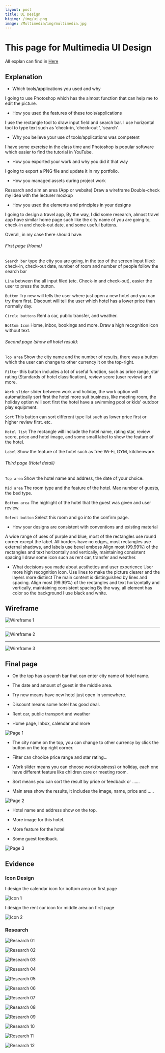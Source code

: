 ```yaml
---
layout: post
title: UI Design
bigimg: /img/ui.png
image: /Multimedia/img/multimedia.jpg
---
```


# This page for Multimedia UI Design
All explan can find in [Here](https://github.com/SoftEnOP/soften-portfolio-jiqi963.github.io/blob/master/doc/Explanation.pdf)

## Explanation

- Which tools/applications you used and why

I going to use Photoshop which has the almost function that can help me to edit the picture.

- How you used the features of these tools/applications

I use the rectangle tool to draw input field and search bar.
I use horizontal tool to type text such as ‘check-in, ‘check-out ‘, ‘search’.

- Why you believe your use of tools/applications was competent

I have some exercise in the class time and Photoshop is popular software which easier to find the tutorial in YouTube.

- How you exported your work and why you did it that way

I going to export a PNG file and update it in my portfolio.

- How you managed assets during project work

Research and aim an area (App or website)
Draw a wireframe
Double-check my idea with the lecturer
mockup

- How you used the elements and principles in your designs

I going to design a travel app, By the way, I did some research, almost travel app have similar home page such like the city name of you are going to, check-in and check-out date, and some useful buttons.

Overall, in my case there should have:

###### First page (Home)

`Search bar`
type the city you are going, in the top of the screen
Input filed: check-in, check-out date, number of room and number of people follow the search bar

`Line`
between the all input filed (etc. Check-in and check-out), easier the user to press the button.

`Button`
Try new will tells the user where just open a new hotel and you can try them first. Discount will tell the user which hotel has a lower price than normally day.

`Circle buttons`
Rent a car, public transfer, and weather.

`Bottom Icon`
Home, inbox, bookings and more. Draw a high recognition icon without text.

###### Second page (show all hotel result):

`Top area`
Show the city name and the number of results, there was a button which the user can change to other currency it on the top-right.

`Filter`
this button includes a lot of useful function, such as price range, star rating (Standards of hotel classification), review score (user review) and more.

`Work slider`
slider between work and holiday, the work option will automatically sort first the hotel more suit business, like meeting room, the holiday option will sort first the hotel have a swimming pool or kids' outdoor play equipment.

`Sort`
This button can sort different type list such as lower price first or higher review first. etc.

`Hotel list`
The rectangle will include the hotel name, rating star, review score, price and hotel image, and some small label to show the feature of the hotel.

`Label`
Show the feature of the hotel such as free Wi-Fi, GYM, kitchenware.

###### Third page (Hotel detail)

`Top area`
Show the hotel name and address, the date of your choice.

`Mid area`
The room type and the feature of the hotel.
Max number of guests, the bed type.

`Bottom area`
The highlight of the hotel that the guest was given and user review.

`Select button`
Select this room and go into the confirm page.

- How your designs are consistent with conventions and existing material

A wide range of uses of purple and blue, most of the rectangles use round corner except the label.
All borders have no edges, most rectangles use external shadows, and labels use bevel emboss
Align most (99.99%) of the rectangles and text horizontally and vertically, maintaining consistent spacing
I draw some icon such as rent car, transfer and weather.

- What decisions you made about aesthetics and user experience
User more high recognition icon.
Use lines to make the picture clearer and the layers more distinct
The main content is distinguished by lines and spacing.
Align most (99.99%) of the rectangles and text horizontally and vertically, maintaining consistent spacing
By the way, all element has color so the background I use black and white.

## Wireframe
![Wireframe 1](https://github.com/SoftEnOP/soften-portfolio-jiqi963.github.io/blob/master/img/handin/wire1.png?raw=true)

***

![Wireframe 2](https://github.com/SoftEnOP/soften-portfolio-jiqi963.github.io/blob/master/img/handin/wire2.png?raw=true)

***

![Wireframe 3](https://github.com/SoftEnOP/soften-portfolio-jiqi963.github.io/blob/master/img/handin/wire3.png?raw=true)

## Final page

- On the top has a search bar that can enter city name of hotel name.

- The date and amount of guest in the middle area.

- Try new means have new hotel just open in somewhere.

- Discount means some hotel has good deal.

- Rent car, public transport and weather

- Home page, Inbox, calendar and more

![Page 1](https://github.com/SoftEnOP/soften-portfolio-jiqi963.github.io/blob/master/img/handin/page1.png?raw=true)


- The city name on the top, you can change to other currency by click the button on the top right corner.

- Filter can chooice price range and star rating...

- Work slider means you can choose work(business) or holiday, each one have different feature like children care or meeting room.

- Sort means you can sort the result by price or feedback or ......

- Main area show the results, it includes the image, name, price and .....

![Page 2](https://github.com/SoftEnOP/soften-portfolio-jiqi963.github.io/blob/master/img/handin/page2.png?raw=true)


- Hotel name and address show on the top.

- More image for this hotel.

- More feature for the hotel

- Some guest feedback.

![Page 3](https://github.com/SoftEnOP/soften-portfolio-jiqi963.github.io/blob/master/img/handin/page3.png?raw=true)


## Evidence

### Icon Design

I design the calendar icon for bottom area on first page

![Icon 1](https://github.com/SoftEnOP/soften-portfolio-jiqi963.github.io/blob/master/img/handin/icon1.png?raw=true)

I design the rent car icon for middle area on first page

![Icon 2](https://github.com/SoftEnOP/soften-portfolio-jiqi963.github.io/blob/master/img/handin/icon2.png?raw=true)

### Research

![Research 01](https://github.com/SoftEnOP/soften-portfolio-jiqi963.github.io/blob/master/img/handin/re01.jpg?raw=true)

![Research 02](https://github.com/SoftEnOP/soften-portfolio-jiqi963.github.io/blob/master/img/handin/re02.jpg?raw=true)

![Research 03](https://github.com/SoftEnOP/soften-portfolio-jiqi963.github.io/blob/master/img/handin/re03.jpg?raw=true)

![Research 04](https://github.com/SoftEnOP/soften-portfolio-jiqi963.github.io/blob/master/img/handin/re04.jpg?raw=true)

![Research 05](https://github.com/SoftEnOP/soften-portfolio-jiqi963.github.io/blob/master/img/handin/re05.jpg?raw=true)

![Research 06](https://github.com/SoftEnOP/soften-portfolio-jiqi963.github.io/blob/master/img/handin/re06.jpg?raw=true)

![Research 07](https://github.com/SoftEnOP/soften-portfolio-jiqi963.github.io/blob/master/img/handin/re07.jpg?raw=true)

![Research 08](https://github.com/SoftEnOP/soften-portfolio-jiqi963.github.io/blob/master/img/handin/re08.jpg?raw=true)

![Research 09](https://github.com/SoftEnOP/soften-portfolio-jiqi963.github.io/blob/master/img/handin/re09.jpg?raw=true)

![Research 10](https://github.com/SoftEnOP/soften-portfolio-jiqi963.github.io/blob/master/img/handin/re10.jpg?raw=true)

![Research 11](https://github.com/SoftEnOP/soften-portfolio-jiqi963.github.io/blob/master/img/handin/re11.jpg?raw=true)

![Research 12](https://github.com/SoftEnOP/soften-portfolio-jiqi963.github.io/blob/master/img/handin/re12.jpg?raw=true)